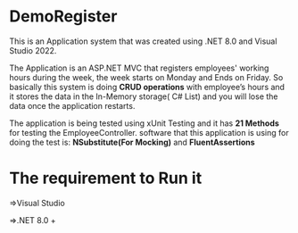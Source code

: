 # DemoRegister

This is an Application system that was created using .NET 8.0 and Visual Studio 2022.

The Application is an ASP.NET MVC that registers employees' working hours during the week, 
the week starts on Monday and Ends on Friday. So basically this system is doing **CRUD operations** with
employee’s hours and it stores the data in the In-Memory storage( C# List) and you will lose the data once 
the application restarts.

The application is being tested using xUnit Testing and it has **21 Methods** for testing the EmployeeController.
software that this application is using for doing the test is: **NSubstitute(For Mocking)** and **FluentAssertions**

The requirement to Run it
=======================
=>Visual Studio

=>.NET 8.0 +


